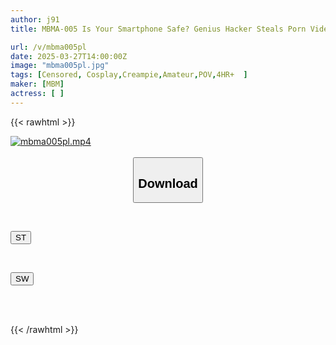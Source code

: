 ```yaml
---
author: j91
title: MBMA-005 Is Your Smartphone Safe? Genius Hacker Steals Porn Videos From Smartphones Of Ordinary People That Are Too Dangerous 3

url: /v/mbma005pl
date: 2025-03-27T14:00:00Z
image: "mbma005pl.jpg"
tags: [Censored, Cosplay,Creampie,Amateur,POV,4HR+	]
maker: [MBM]
actress: [ ]
---
```



{{< rawhtml >}}

<div class="video" data-videoid="lw2rBJbzdjT7YY8">
    <a href="javascript:;">
        <img src="/v/mbma005pl/mbma005pl.jpg" width="WIDTH" height="HEIGHT" alt="mbma005pl.mp4" loading="lazy">
    </a>
</div>

<script type="text/javascript" src="https://j91.asia/asset/on-demand-st.js"></script>

<br>
  <link rel="stylesheet" href="https://j91.asia/asset/bs5.css">
  
  <center>
  <button class="btn btn-primary" type="button" data-bs-toggle="collapse" data-bs-target=".multi-collapse" aria-expanded="false" aria-controls="multiCollapseExample1 multiCollapseExample2"><h2>Download</h2></button></center>
</p>
<div class="row">
  <div class="col">
    <div class="collapse multi-collapse" id="multiCollapseExample1">
      <div class="card card-body">
	      	      <br>
<div class="buttons">  
<p><a href="/v/mbma005pl/st.html" target="_blank"><button class="btn-hover color-3"><i class="fa fa-download"></i> ST</button></a></p></div>
    </div>
  </div>
</div>
  <div class="col">
    <div class="collapse multi-collapse" id="multiCollapseExample2">
      <div class="card card-body">
	      <br>
<div class="buttons">
<p><a href="/v/mbma005pl/sw.html" target="_blank"><button class="btn-hover color-2"><i class="fa fa-download"></i> SW</button></a></p></div>
<br><br>
      </div>
    </div>
  </div>
</div>

{{< /rawhtml >}}